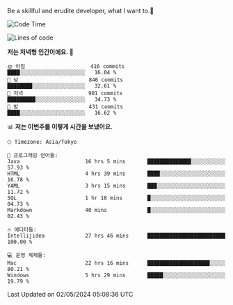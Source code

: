 Be a skillful and erudite developer, what I want to.👶

<!--START_SECTION:waka-->
![Code Time](http://img.shields.io/badge/Code%20Time-760%20hrs%209%20mins-blue)

![Lines of code](https://img.shields.io/badge/%EC%A0%80%EB%8A%94%20%EC%97%AC%ED%83%9C%EA%B9%8C%EC%A7%80%20-1.7%20million%20%EC%A4%84%EC%9D%98%20%EC%BD%94%EB%93%9C%EB%A5%BC%20%EC%9E%91%EC%84%B1%ED%96%88%EC%96%B4%EC%9A%94.-blue)

**저는 저녁형 인간이에요. 🦉** 

```text
🌞 아침                     416 commits         ████░░░░░░░░░░░░░░░░░░░░░   16.04 % 
🌆 낮　                     846 commits         ████████░░░░░░░░░░░░░░░░░   32.61 % 
🌃 저녁                     901 commits         █████████░░░░░░░░░░░░░░░░   34.73 % 
🌙 밤　                     431 commits         ████░░░░░░░░░░░░░░░░░░░░░   16.62 % 
```


📊 **저는 이번주를 이렇게 시간을 보냈어요.** 

```text
🕑︎ Timezone: Asia/Tokyo

💬 프로그래밍 언어들: 
Java                     16 hrs 5 mins       ██████████████░░░░░░░░░░░   57.93 % 
HTML                     4 hrs 39 mins       ████░░░░░░░░░░░░░░░░░░░░░   16.78 % 
YAML                     3 hrs 15 mins       ███░░░░░░░░░░░░░░░░░░░░░░   11.72 % 
SQL                      1 hr 18 mins        █░░░░░░░░░░░░░░░░░░░░░░░░   04.73 % 
Markdown                 40 mins             █░░░░░░░░░░░░░░░░░░░░░░░░   02.43 % 

🔥 에디터들: 
Intellijidea             27 hrs 46 mins      █████████████████████████   100.00 % 

💻 운영 체제들: 
Mac                      22 hrs 16 mins      ████████████████████░░░░░   80.21 % 
Windows                  5 hrs 29 mins       █████░░░░░░░░░░░░░░░░░░░░   19.79 % 
```


 Last Updated on 02/05/2024 05:08:36 UTC
<!--END_SECTION:waka-->
